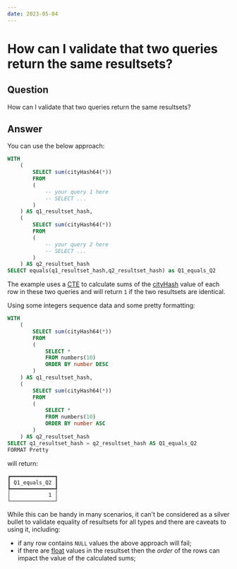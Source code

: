 ```yaml
---
date: 2023-05-04
---
```


# How can I validate that two queries return the same resultsets? 

## Question

How can I validate that two queries return the same resultsets?

## Answer

You can use the below approach:

```sql
WITH
    (
        SELECT sum(cityHash64(*))
        FROM
        (
            -- your query 1 here
            -- SELECT ...
        )
    ) AS q1_resultset_hash,
    (
        SELECT sum(cityHash64(*))
        FROM
        (
            -- your query 2 here
            -- SELECT ...
        )
    ) AS q2_resultset_hash
SELECT equals(q1_resultset_hash,q2_resultset_hash) as Q1_equals_Q2
```
The example uses a [CTE](https://clickhouse.com/docs/en/sql-reference/statements/select/with) to calculate sums of the [cityHash](https://clickhouse.com/docs/en/sql-reference/functions/hash-functions#cityhash64) value of each row in these two queries and will return `1` if the two resultsets are identical.


Using some integers sequence data and some pretty formatting:

```sql
WITH
    (
        SELECT sum(cityHash64(*))
        FROM
        (
            SELECT *
            FROM numbers(10)
            ORDER BY number DESC
        )
    ) AS q1_resultset_hash,
    (
        SELECT sum(cityHash64(*))
        FROM
        (
            SELECT *
            FROM numbers(10)
            ORDER BY number ASC
        )
    ) AS q2_resultset_hash
SELECT q1_resultset_hash = q2_resultset_hash AS Q1_equals_Q2
FORMAT Pretty
```

will return:

```
┏━━━━━━━━━━━━━━┓
┃ Q1_equals_Q2 ┃
┡━━━━━━━━━━━━━━┩
│            1 │
└──────────────┘
```

While this can be handy in many scenarios, it can't be considered as a silver bullet to validate equality of resultsets for all types and there are caveats to using it, including:

- if any row contains `NULL` values the above approach will fail;
- if there are [float](https://clickhouse.com/docs/en/sql-reference/data-types/float) values in the resultset then the _order_ of the rows can impact the value of the calculated sums;


